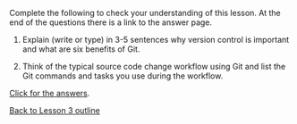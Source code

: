 Complete the following to check your understanding of this lesson. At the end of the questions there is a link to the answer page.

1. Explain (write or type) in 3-5 sentences why version control is important and what are six benefits of Git.





2. Think of the typical source code change workflow using Git and list the Git commands and tasks you use during the workflow.










[Click for the answers](https://github.com/live-and-learn/git-learning/blob/master/lesson-1/assessment-lesson-1-version-control-using-git-answers.md "Answers to lesson 1 assessment").

[Back to Lesson 3 outline](https://github.com/live-and-learn/git-learning/tree/master/lesson-3 "Back to lesson 3 outline")